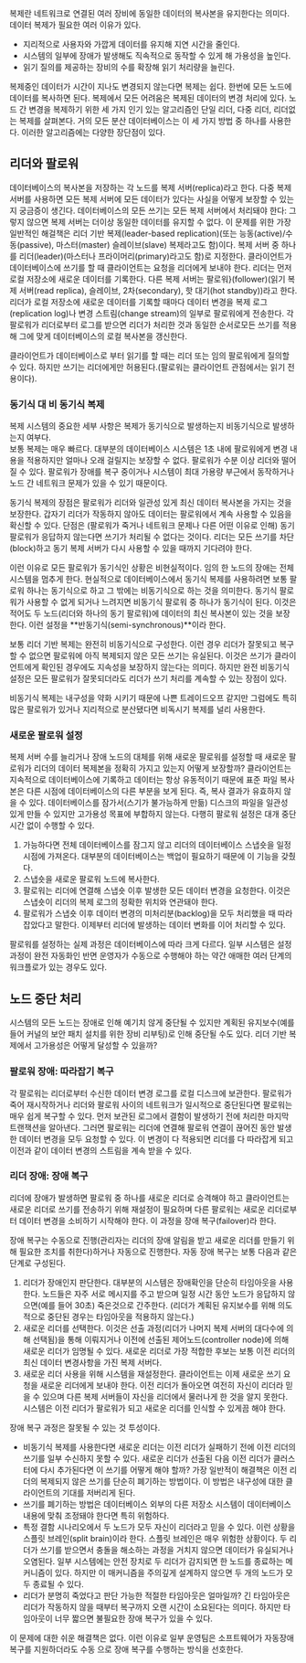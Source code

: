 복제란 네트워크로 연결된 여러 장비에 동일한 데이터의 복사본을 유지한다는 의미다. 데이터 복제가 필요한 여러 이유가 있다.
- 지리적으로 사용자와 가깝게 데이터를 유지해 지연 시간을 줄인다.
- 시스템의 일부에 장애가 발생해도 직속적으로 동작할 수 있게 해 가용성을 높인다.
- 읽기 질의를 제공하는 장비의 수를 확장해 읽기 처리량을 늘린다.

복제중인 데이터가 시간이 지나도 변경되지 않는다면 복제는 쉽다. 한번에 모든 노드에 데이터를 복사하면 된다. 복제에서 모든 어려움은 복제된 데이터의 변경 처리에 있다. 노드 간 변경을 복제하기 위한 세 가지 인기 있는 알고리즘인 단일 리더, 다중 리더, 리더없는 복제를 살펴본다. 거의 모든 분산 데이터베이스는 이 세 가지 방법 중 하나를 사용한다. 이러한 알고리즘에는 다양한 장단점이 있다.

## 리더와 팔로워
데이터베이스의 복사본을 저장하는 각 노드를 복제 서버(replica)라고 한다. 다중 복제 서버를 사용하면 모든 복제 서버에 모든 데이터가 있다는 사실을 어떻게 보장할 수 있는지 궁금증이 생긴다.
데이터베이스의 모든 쓰기는 모든 복제 서버에서 처리돼야 한다: 그렇지 않으면 복제 서버는 더이상 동일한 데이터를 유지할 수 없다. 이 문제를 위한 가장 일반적인 해걸책은 리더 기반 복제(leader-based replication)(또는 능동(active)/수동(passive), 마스터(master) 슬레이브(slave) 복제라고도 함)이다.
복제 서버 중 하나를 리더(leader)(마스터나 프라이머리(primary)라고도 함)로 지정한다. 클라이언트가 데이터베이스에 쓰기를 할 때 클라이언트는 요청을 리더에게 보내야 한다. 리더는 먼저 로컬 저장소에 새로운 데이터를 기록한다. 다른 복제 서버는 팔로워}(follower)(읽기 복제 서버(read replica), 슬레이브, 2차(secondary), 핫 대기(hot standby))라고 한다. 리더가 로컬 저장소에 새로운 데이터를 기록할 때마다 데이터 변경을 복제 로그(replication log)나 변경 스트림(change stream)의 일부로 팔로워에게 전송한다. 각 팔로워가 리더로부터 로그를 받으면 리더가 처리한 것과 동일한 순서로모든 쓰기를 적용해 그에 맞게 데이터베이스의 로컬 복사본을 갱신한다.

클라이언트가 데이터베이스로 부터 읽기를 할 때는 리더 또는 임의 팔로워에게 질의할 수 있다. 하지만 쓰기는 리더에게만 허용된다.(팔로워는 클라이언트 관점에서는 읽기 전용이다).

### 동기식 대 비 동기식 복제
복제 시스템의 중요한 세부 사항은 복제가 동기식으로 발생하는지 비동기식으로 발생하는지 여부다.  
보통 복제는 매우 빠르다. 대부분의 데이터베이스 시스템은 1초 내에 팔로워에게 변경 내용을 적용하지만 얼마나 오래 걸릴지는 보장할 수 없다. 팔로워가 수분 이상 리더와 떨어질 수 있다. 팔로워가 장애를 복구 중이거나 시스템이 최대 가용량 부근에서 동작하거나 노드 간 네트워크 문제가 있을 수 있기 때문이다.

동기식 복제의 장점은 팔로워가 리더와 일관성 있게 최신 데이터 복사본을 가지는 것을 보장한다. 갑자기 리더가 작동하지 않아도 데이터는 팔로워에서 계속 사용할 수 있음을 확신할 수 있다. 단점은 (팔로워가 죽거나 네트워크 문제나 다른 어떤 이유로 인해) 동기 팔로워가 응답하지 않는다면 쓰기가 처리될 수 없다는 것이다. 리더는 모든 쓰기를 차단(block)하고 동기 복제 서버가 다시 사용할 수 있을 때까지 기다려야 한다.

이런 이유로 모든 팔로워가 동기식인 상황은 비현실적이다. 임의 한 노드의 장애는 전체 시스템을 멈추게 한다. 현실적으로 데이터베이스에서 동기식 복제를 사용하려면 보통 팔로워 하나는 동기식으로 하고 그 밖에는 비동기식으로 하는 것을 의미한다. 동기식 팔로워가 사용할 수 없게 되거나 느려지면 비동기식 팔로워 중 하나가 동기식이 된다. 이것은 적어도 두 노드(리더와 하나의 동기 팔로워)에 데이터의 최신 복사본이 있는 것을 보장한다. 이런 설정을 **반동기식(semi-synchronous)**이라 한다.

보통 리더 기반 복제는 완전히 비동기식으로 구성한다. 이런 경우 리더가 잘못되고 복구할 수 없으면 팔로워에 아직 복제되지 않은 모든 쓰기는 유실된다. 이것은 쓰기가 클라이언트에게 확인된 경우에도 지속성을 보장하지 않는다는 의미다. 하지만 완전 비동기식 설정은 모든 팔로워가 잘못되더라도 리더가 쓰기 처리를 계속할 수 있는 장점이 있다.

비동기식 복제는 내구성을 약화 시키기 때문에 나쁜 트레이드오프 같지만 그럼에도 특히 많은 팔로워가 있거나 지리적으로 분산됐다면 비독시기 복제를 널리 사용한다.

### 새로운 팔로워 설정
복제 서버 수를 늘리거나 장애 노드의 대체를 위해 새로운 팔로워를 설정할 때 새로운 팔로워가 리더의 데이터 복제본을 정확히 가지고 있는지 어떻게 보장할까? 클라이언트는 지속적으로 데이터베이스에 기록하고 데이터는 항상 유동적이기 때문에 표준 파일 복사본은 다른 시점에 데이터베이스의 다른 부분을 보게 된다. 즉, 복사 결과가 유효하지 않을 수 있다.
데이터베이스를 잠가서(스기가 불가능하게 만듦) 디스크의 파일을 일관성 있게 만들 수 있지만 고가용성 목표에 부합하지 않는다. 다행히 팔로워 설정은 대개 중단시간 없이 수행할 수 있다.
1. 가능하다면 전체 데이터베이스를 잠그지 않고 리더의 데이터베이스 스냅숏을 일정 시점에 가져온다. 대부분의 데이터베이스는 백업이 필요하기 때문에 이 기능을 갖췄다.
2. 스냅숏을 새로운 팔로워 노드에 복사한다.
3. 팔로워는 리더에 연결해 스냅숏 이후 발생한 모든 데이터 변경을 요청한다. 이것은 스냅숏이 리더의 복제 로그의 정확한 위치와 연관돼야 한다.
4. 팔로워가 스냅숏 이후 데이터 변경의 미처리분(backlog)을 모두 처리했을 때 따라잡았다고 말한다. 이제부터 리더에 발생하는 데이터 변화를 이어 처리할 수 있다.

팔로워를 설정하는 실제 과정은 데이터베이스에 따라 크게 다르다. 일부 시스템은 설정 과정이 완전 자동화인 반면 운영자가 수동으로 수행해야 하는 약간 애매한 여러 단계의 워크플로가 있는 경우도 있다.

## 노드 중단 처리
시스템의 모든 노드는 장애로 인해 예기치 않게 중단될 수 있지만 계획된 유지보수(예를 들어 커널의 보안 패치 설치를 위한 장비 리부팅)로 인해 중단될 수도 있다. 리더 기반 복제에서 고가용성은 어떻게 달성할 수 있을까?

### 팔로워 장애: 따라잡기 복구
각 팔로워는 리더로부터 수신한 데이터 변경 로그를 로컬 디스크에 보관한다. 팔로워가 죽어 재시작하거나 리더와 팔로워 사이의 네트워크가 일시적으로 중단된다면 팔로워는 매우 쉽게 복구할 수 있다. 먼저 보관된 로그에서 결함이 발생하기 전에 처리한 마지막 트랜잭션을 알아낸다. 그러면 팔로워는 리더에 연결해 팔로워 연결이 끊어진 동안 발생한 데이터 변경을 모두 요청할 수 있다. 이 변경이 다 적용되면 리더를 다 따라잡게 되고 이전과 같이 데이터 변경의 스트림을 계속 받을 수 있다.

### 리더 장애: 장애 복구
리더에 장애가 발생하면 팔로워 중 하나를 새로운 리더로 승격해야 하고 클라이언트는 새로운 리더로 쓰기를 전송하기 위해 재설정이 필요하며 다른 팔로워는 새로운 리더로부터 데이터 변경을 소비하기 시작해야 한다. 이 과정을 장애 복구(failover)라 한다.

장애 복구는 수동으로 진행(관리자는 리더의 장애 알림을 받고 새로운 리더를 만들기 위해 필요한 조치를 취한다)하거나 자동으로 진행한다. 자동 장애 복구는 보통 다음과 같은 단계로 구성된다.
1. 리더가 장애인지 판단한다. 대부분의 시스템은 장애확인을 단순히 타임아웃을 사용한다. 노드들은 자주 서로 메시지를 주고 받으며 일정 시간 동안 노드가 응답하지 않으면(예를 들어 30초) 죽은것으로 간주한다. (리더가 계획된 유지보수를 위해 의도적으로 중단된 경우는 타임아웃을 적용하지 않는다.)
2. 새로운 리더를 선택한다. 이것은 선출 과정(리더가 나머지 복제 서버의 대다수에 의해 선택됨)을 통해 이뤄지거나 이전에 선출된 제어노드(controller node)에 의해 새로운 리더가 임명될 수 있다. 새로운 리더로 가장 적합한 후보는 보통 이전 리더의 최신 데이터 변경사항을 가진 복제 서버다.
3. 새로운 리더 사용을 위해 시스템을 재설정한다. 클라이언트는 이제 새로운 쓰기 요청을 새로운 리더에게 보내야 한다. 이전 리더가 돌아오면 여전히 자신이 리더라 믿을 수 있으며 다른 복제 서버들이 자신을 리더에서 물러나게 한 것을 알지 못한다. 시스템은 이전 리더가 팔로워가 되고 새로운 리더를 인식할 수 있게끔 해야 한다. 


장애 복구 과정은 잘못될 수 있는 것 투성이다.
- 비동기식 복제를 사용한다면 새로운 리더는 이전 리더가 실패하기 전에 이전 리더의 쓰기를 일부 수신하지 못할 수 있다. 새로운 리더가 선출된 다음 이전 리더가 클러스터에 다시 추가된다면 이 쓰기를 어떻게 해야 할까? 가장 일반적이 해결책은 이전 리더의 복제되지 않은 쓰기를 단순히 폐기하는 방법이다. 이 방법은 내구성에 대한 클라이언트의 기대를 저버리게 된다.
- 쓰기를 폐기하는 방법은 데이터베이스 외부의 다른 저장소 시스템이 데이터베이스 내용에 맞춰 조정돼야 한다면 특히 위험하다. 
- 특정 결함 시나리오에서 두 노드가 모두 자신이 리더라고 믿을 수 있다. 이런 상황을 스플릿 브레인(split brain)이라 한다. 스플릿 브레인은 매우 위험한 상황이다. 두 리더가 쓰기를 받으면서 충돌을 해소하는 과정을 거치지 않으면 데이터가 유실되거나 오염된다. 일부 시스템에는 안전 장치로 두 리더가 감지되면 한 노드를 종료하는 메커니즘이 있다. 하지만 이 매커니즘을 주의깊게 설계하지 않으면 두 개의 노드가 모두 종료될 수 있다.
- 리더가 분명히 죽었다고 판단 가능한 적절한 타임아웃은 얼마일까? 긴 타임아웃은 리더가 작동하지 않을 때부터 복구까지 오랜 시간이 소요된다는 의미다. 하지만 타임아웃이 너무 짧으면 불필요한 장애 복구가 있을 수 있다. 

이 문제에 대한 쉬운 해결책은 없다. 이런 이유로 일부 운영팀은 소프트웨어가 자동장애 복구를 지원하더라도 수동 으로 장애 복구를 수행하는 방식을 선호한다.

